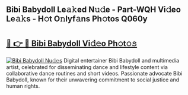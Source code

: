 ## Bibi Babydoll Le𝚊𝚔ed N𝚞𝚍e - Part-WQH Vi𝚍eo Le𝚊𝚔s - H𝚘t O𝚗lyf𝚊ns Ph𝚘tos Q060y

# <h2><a href="http://hf8ss8.feru.top/?c=Bibi+Babydoll">🔗 👉 🔴 Bibi Babydoll Vi𝚍𝚎o Ph𝚘t𝚘𝚜</a></h2>

[![Bibi Babydoll Nu𝚍𝚎s](https://i.imgur.com/0TWrTi3.gif)](http://hf8ss8.feru.top/?c=Bibi+Babydoll)
Digital entertainer Bibi Babydoll and multimedia artist, celebrated for disseminating dance and lifestyle content via collaborative dance routines and short videos. Passionate advocate Bibi Babydoll, known for their unwavering commitment to social justice and human rights. 
